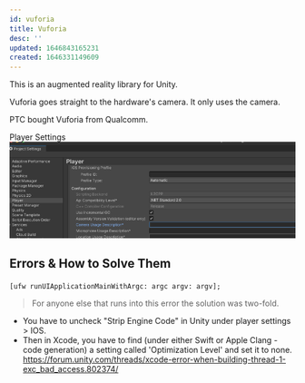 ```yaml
---
id: vuforia
title: Vuforia
desc: ''
updated: 1646843165231
created: 1646331149609
---
```


This is an augmented reality library for Unity.

Vuforia goes straight to the hardware's camera. It only uses the camera.

PTC bought Vuforia from Qualcomm.

Player Settings
![](/assets/images/2022-03-09-11-09-04.png)

## Errors & How to Solve Them

`[ufw runUIApplicationMainWithArgc: argc argv: argv]; `

> For anyone else that runs into this error the solution was two-fold. 
- You have to uncheck "Strip Engine Code" in Unity under player settings > IOS. 
- Then in Xcode, you have to find (under either Swift or Apple Clang - code generation) a setting called 'Optimization Level' and set it to none.
https://forum.unity.com/threads/xcode-error-when-building-thread-1-exc_bad_access.802374/
